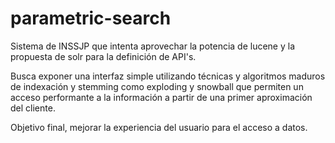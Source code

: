 parametric-search
====================
Sistema de INSSJP que intenta aprovechar la potencia de lucene y la propuesta de solr para la definición de API's.

Busca exponer una interfaz simple utilizando técnicas y algoritmos maduros de indexación y stemming como exploding y snowball que permiten un acceso performante a la información a partir de una primer aproximación del cliente.

Objetivo final, mejorar la experiencia del usuario para el acceso a datos.

